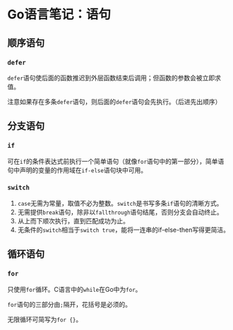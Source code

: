 # Go语言笔记：语句

## 顺序语句

### `defer`

`defer`语句使后面的函数推迟到外层函数结束后调用；但函数的参数会被立即求值。

注意如果存在多条`defer`语句，则后面的`defer`语句会先执行。（后进先出顺序）

## 分支语句

### `if`

可在`if`的条件表达式前执行一个简单语句（就像`for`语句中的第一部分），简单语句中声明的变量的作用域在`if-else`语句块中可用。

### `switch`

1. `case`无需为常量，取值不必为整数。`switch`是书写多条`if`语句的清晰方式。
2. 无需提供`break`语句，除非以`fallthrough`语句结尾，否则分支会自动终止。
3. 从上而下顺次执行，直到匹配成功为止。
4. 无条件的`switch`相当于`switch true`，能将一连串的if-else-then写得更简洁。

## 循环语句

### `for`

只使用`for`循环。C语言中的`while`在Go中为`for`。

`for`语句的三部分由`;`隔开，花括号是必须的。

无限循环可简写为`for {}`。